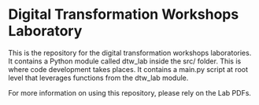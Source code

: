 # Digital Transformation Workshops Laboratory

This is the repository for the digital transformation workshops laboratories.
It contains a Python module called dtw_lab inside the src/ folder. This is where code development takes places.
It contains a main.py script at root level that leverages functions from the dtw_lab module.

For more information on using this repository, please rely on the Lab PDFs.